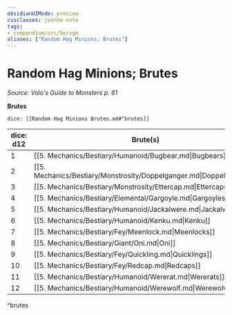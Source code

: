 ```yaml
---
obsidianUIMode: preview
cssclasses: json5e-note
tags:
- compendium/src/5e/vgm
aliases: ["Random Hag Minions; Brutes"]
---
```

# Random Hag Minions; Brutes
*Source: Volo's Guide to Monsters p. 61* 

**Brutes**

`dice: [[Random Hag Minions Brutes.md#^brutes]]`

| dice: d12 | Brute(s) |
|-----------|----------|
| 1 | [[5. Mechanics/Bestiary/Humanoid/Bugbear.md\|Bugbears]] |
| 2 | [[5. Mechanics/Bestiary/Monstrosity/Doppelganger.md\|Doppelgangers]] |
| 3 | [[5. Mechanics/Bestiary/Monstrosity/Ettercap.md\|Ettercaps]] |
| 4 | [[5. Mechanics/Bestiary/Elemental/Gargoyle.md\|Gargoyles]] |
| 5 | [[5. Mechanics/Bestiary/Humanoid/Jackalwere.md\|Jackalweres]] |
| 6 | [[5. Mechanics/Bestiary/Humanoid/Kenku.md\|Kenku]] |
| 7 | [[5. Mechanics/Bestiary/Fey/Meenlock.md\|Meenlocks]] |
| 8 | [[5. Mechanics/Bestiary/Giant/Oni.md\|Oni]] |
| 9 | [[5. Mechanics/Bestiary/Fey/Quickling.md\|Quicklings]] |
| 10 | [[5. Mechanics/Bestiary/Fey/Redcap.md\|Redcaps]] |
| 11 | [[5. Mechanics/Bestiary/Humanoid/Wererat.md\|Wererats]] |
| 12 | [[5. Mechanics/Bestiary/Humanoid/Werewolf.md\|Werewolves]] |
^brutes